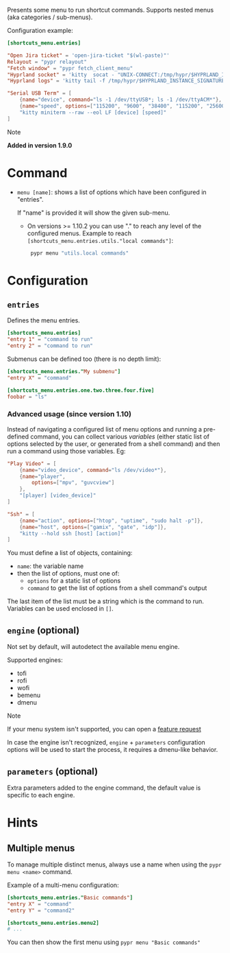 Presents some menu to run shortcut commands. Supports nested menus (aka categories / sub-menus).

Configuration example:

```toml
[shortcuts_menu.entries]

"Open Jira ticket" = 'open-jira-ticket "$(wl-paste)"'
Relayout = "pypr relayout"
"Fetch window" = "pypr fetch_client_menu"
"Hyprland socket" = 'kitty  socat - "UNIX-CONNECT:/tmp/hypr/$HYPRLAND_INSTANCE_SIGNATURE/.socket2.sock"'
"Hyprland logs" = 'kitty tail -f /tmp/hypr/$HYPRLAND_INSTANCE_SIGNATURE/hyprland.log'

"Serial USB Term" = [
    {name="device", command="ls -1 /dev/ttyUSB*; ls -1 /dev/ttyACM*"},
    {name="speed", options=["115200", "9600", "38400", "115200", "256000", "512000"]},
    "kitty miniterm --raw --eol LF [device] [speed]"
]
```

> [!note]
> **Added in version 1.9.0**

# Command

- `menu [name]`: shows a list of options which have been configured in "entries".

  If "name" is provided it will show the given sub-menu.

  - On versions >= 1.10.2 you can use "." to reach any level of the configured menus.
      Example to reach `[shortcuts_menu.entries.utils."local commands"]`:
      ```sh
       pypr menu "utils.local commands"
      ```

# Configuration

## `entries`

Defines the menu entries.

```toml
[shortcuts_menu.entries]
"entry 1" = "command to run"
"entry 2" = "command to run"
```
Submenus can be defined too (there is no depth limit):

```toml
[shortcuts_menu.entries."My submenu"]
"entry X" = "command"

[shortcuts_menu.entries.one.two.three.four.five]
foobar = "ls"
```

### Advanced usage (since version 1.10)

Instead of navigating a configured list of menu options and running a pre-defined command, you can collect various *variables* (either static list of options selected by the user, or generated from a shell command) and then run a command using those variables. Eg:

```toml
"Play Video" = [
    {name="video_device", command="ls /dev/video*"},
    {name="player",
        options=["mpv", "guvcview"]
    },
    "[player] [video_device]"
]

"Ssh" = [
    {name="action", options=["htop", "uptime", "sudo halt -p"]},
    {name="host", options=["gamix", "gate", "idp"]},
    "kitty --hold ssh [host] [action]"
]
```

You must define a list of objects, containing:
- `name`: the variable name
- then the list of options, must one of:
    - `options` for a static list of options
    - `command` to get the list of options from a shell command's output

The last item of the list must be a string which is the command to run. Variables can be used enclosed in `[]`.

## `engine` (optional)

Not set by default, will autodetect the available menu engine.

Supported engines:

- tofi
- rofi
- wofi
- bemenu
- dmenu

> [!note]
> If your menu system isn't supported, you can open a [feature request](https://github.com/hyprland-community/pyprland/issues/new?assignees=fdev31&labels=bug&projects=&template=feature_request.md&title=%5BFEAT%5D+Description+of+the+feature)
>
> In case the engine isn't recognized, `engine` + `parameters` configuration options will be used to start the process, it requires a dmenu-like behavior.

## `parameters` (optional)

Extra parameters added to the engine command, the default value is specific to each engine.

# Hints

## Multiple menus

To manage multiple distinct menus, always use a name when using the `pypr menu <name>` command.

Example of a multi-menu configuration:

```toml
[shortcuts_menu.entries."Basic commands"]
"entry X" = "command"
"entry Y" = "command2"

[shortcuts_menu.entries.menu2]
# ...
```

You can then show the first menu using `pypr menu "Basic commands"`
